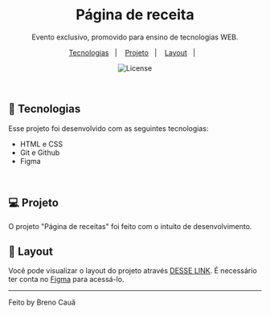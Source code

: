 <h1 align="center"> Página de receita </h1>

<p align="center">
Evento exclusivo, promovido para ensino de tecnologias WEB.
</p>

<p align="center">
  <a href="#-tecnologias">Tecnologias</a>&nbsp;&nbsp;&nbsp;|&nbsp;&nbsp;&nbsp;
  <a href="#-projeto">Projeto</a>&nbsp;&nbsp;&nbsp;|&nbsp;&nbsp;&nbsp;
  <a href="#-layout">Layout</a>&nbsp;&nbsp;&nbsp;|&nbsp;&nbsp;&nbsp;
</p>

<p align="center">
  <img alt="License" src="assets/Thumbnail.svg">
</p>

<br>

## 🚀 Tecnologias

Esse projeto foi desenvolvido com as seguintes tecnologias:

- HTML e CSS
- Git e Github
- Figma
<br>

## 💻 Projeto

O projeto "Página de receitas" foi feito com o intuito de desenvolvimento.
<br>

## 🔖 Layout

Você pode visualizar o layout do projeto através [DESSE LINK](https://www.figma.com/design/xMU1CAPeywuBFJ3f8Mauc5/P%C3%A1gina-de-receita-(Community)?node-id=0-1&t=uLbFjAJoXKk86fNe-0). É necessário ter conta no [Figma](https://figma.com) para acessá-lo.

---

Feito by Breno Cauã
